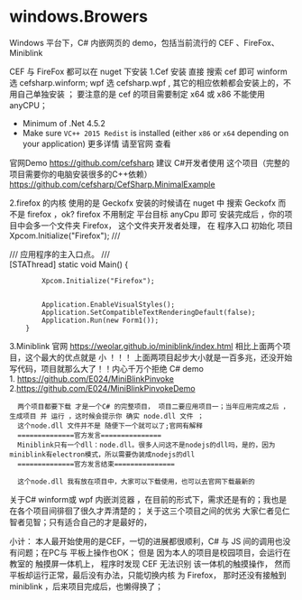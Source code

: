 # windows.Browers
Windows 平台下，C# 内嵌网页的 demo，包括当前流行的 CEF  、FireFox、Miniblink

  CEF  与 FireFox 都可以在  nuget 下安装 
1.Cef 安装 直接 搜索 cef 即可 
  winform 选 cefsharp.winform; wpf 选 cefsharp.wpf ,  其它的相应依赖都会安装上的，不用自己单独安装  ；
  要注意的是  cef 的项目需要制定 x64 或 x86  不能使用 anyCPU；
  - Minimum of .Net 4.5.2
  - Make sure `VC++ 2015 Redist` is installed (either `x86` or `x64` depending on your application)
  更多详情 请至官网 查看
  
  官网Demo https://github.com/cefsharp
  建议 C#开发者使用 这个项目（完整的项目需要你的电脑安装很多的C++依赖） https://github.com/cefsharp/CefSharp.MinimalExample
  
 2.firefox 的内核 使用的是  Geckofx
   安装的时候请在 nuget 中 搜索 Geckofx 而不是 firefox ，ok?
   firefox 不用制定 平台目标 anyCpu 即可
   安装完成后 ，你的项目中会多一个文件夹 Firefox， 这个文件夹开发者处理，
   在 程序入口 初始化 项目   Xpcom.Initialize("Firefox");
      /// <summary>
        /// 应用程序的主入口点。
        /// </summary>
        [STAThread]
        static void Main()
        {

            Xpcom.Initialize("Firefox");
           

            Application.EnableVisualStyles();
            Application.SetCompatibleTextRenderingDefault(false);
            Application.Run(new Form1());
        }
  
 3.Miniblink
 官网 https://weolar.github.io/miniblink/index.html
 相比上面两个项目，这个最大的优点就是 小 ！！！  上面两项目起步大小就是一百多兆，还没开始写代码，项目就那么大了！！内心千万个拒绝
 C# demo    
      1. https://github.com/E024/MiniBlinkPinvoke   
      2.https://github.com/E024/MiniBlinkPinvokeDemo
      
      两个项目都要下载 才是一个C# 的完整项目， 项目二要应用项目一；当年应用完成之后 ，生成项目 并 运行 ，这时候会提示你 确实 node.dll 文件 ；
      这个node.dll 文件并不是 随便下一个就可以了;官网有解释
      ==============官方发言===============
      Miniblink只有一个dll：node.dll。很多人问这不是nodejs的dll吗，是的，因为miniblink有electron模式，所以需要伪装成nodejs的dll
      ==============官方发言结束===============
      
      这个node.dll 我有放在项目中，大家可以下载使用，也可以去官网下载最新的
      
      
 关于C# winform或 wpf 内嵌浏览器  ，在目前的形式下，需求还是有的；我也是在各个项目间徘徊了很久才弄清楚的；
 关于这三个项目之间的优劣 大家仁者见仁 智者见智；只有适合自己的才是最好的，
 
 
 
 小计：
   本人最开始使用的是CEF，一切的进展都很顺利，C# 与 JS 间的调用也没有问题；在PC与 平板上操作也OK；
   但是 因为本人的项目是校园项目，会运行在教室的 触摸屏一体机上， 程序时发现 CEF 无法识别 该一体机的触摸操作，
   然而平板却运行正常，最后没有办法，只能切换内核 为 Firefox， 那时还没有接触到 miniblink ，后来项目完成后，也懒得换了；
   
 
      
      
      
 

